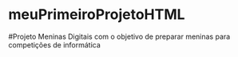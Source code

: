 # meuPrimeiroProjetoHTML
#Projeto Meninas Digitais com o objetivo de preparar meninas para competições de informática 
##
